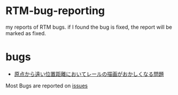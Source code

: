 # RTM-bug-reporting
my reports of RTM bugs. if I found the bug is fixed, the report will be marked as fixed.

# bugs

- [原点から遠い位置距離においてレールの描画がおかしくなる問題](原点から遠い位置距離においてレールの描画がおかしくなる問題)

Most Bugs are reported on [issues](https://github.com/anatawa12/RTM-bug-reporting/issues)
